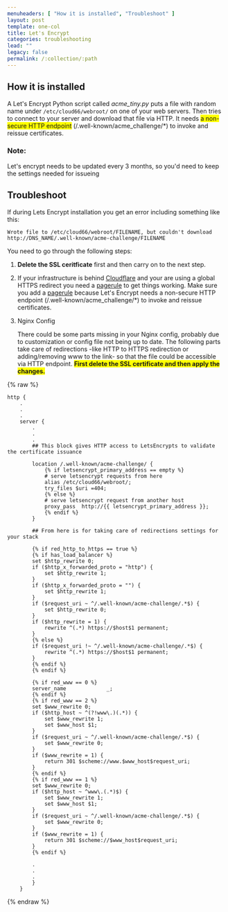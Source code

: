 ```yaml
---
menuheaders: [ "How it is installed", "Troubleshoot" ]
layout: post
template: one-col
title: Let's Encrypt
categories: troubleshooting
lead: ""
legacy: false
permalink: /:collection/:path
---
```






## How it is installed

A Let's Encrypt Python script called _acme_tiny.py_  puts a file with random name under `/etc/cloud66/webroot/` on one of your web servers. Then tries to connect to your server and download that file via HTTP. It needs 
<span style="background-color: #FFFF00">a non-secure HTTP endpoint</span> (/.well-known/acme_challenge/*) to invoke and reissue certificates.








### Note:

Let's encrypt needs to be updated every 3 months, so you'd need to keep the settings needed for issueing








## Troubleshoot

If during Lets Encrypt installation you get an error including something like this:





```
Wrote file to /etc/cloud66/webroot/FILENAME, but couldn't download http://DNS_NAME/.well-known/acme-challenge/FILENAME 
```





You need to go through the following steps:
1.  **Delete the SSL ceritficate** first and then carry on to the next step.
2.  If your infrastructure is behind [Cloudflare](https://www.cloudflare.com) and your are using a global HTTPS redirect you need a [pagerule](https://support.cloudflare.com/hc/en-us/articles/200168306-Is-there-a-tutorial-for-Page-Rules-) to get things working. Make sure you add a [pagerule](https://support.cloudflare.com/hc/en-us/articles/200168306-Is-there-a-tutorial-for-Page-Rules-) because Let's Encrypt needs a non-secure HTTP endpoint (/.well-known/acme_challenge/*) to invoke and reissue certificates.
3.  Nginx Config
    
    There could be some parts missing in your Nginx config, probably due to customization or config file not being up to date. The following parts take care of redirections -like HTTP to HTTPS redirection or adding/removing www to the link- so that the file could be accessible via HTTP endpoint. 
<span style="background-color: #FFFF00"><b> First delete the SSL certificate and then apply the changes.</b></span>
    


{% raw %}
```
http {
    .
    .
    .
    server {
        .
        .
        .
        ## This block gives HTTP access to LetsEncrypts to validate the certificate issuance

        location /.well-known/acme-challenge/ {
            {% if letsencrypt_primary_address == empty %}
            # serve letsencrypt requests from here
            alias /etc/cloud66/webroot/;
            try_files $uri =404;
            {% else %}
            # serve letsencrypt request from another host
            proxy_pass  http://{{ letsencrypt_primary_address }};
            {% endif %}
        }

        ## From here is for taking care of redirections settings for your stack
        
        {% if red_http_to_https == true %}
        {% if has_load_balancer %}
        set $http_rewrite 0;
        if ($http_x_forwarded_proto = "http") {
            set $http_rewrite 1;
        }
        if ($http_x_forwarded_proto = "") {
            set $http_rewrite 1;
        }
        if ($request_uri ~ ^/.well-known/acme-challenge/.*$) {
            set $http_rewrite 0;
        }
        if ($http_rewrite = 1) {
            rewrite ^(.*) https://$host$1 permanent;
        }
        {% else %}
        if ($request_uri !~ ^/.well-known/acme-challenge/.*$) {
            rewrite ^(.*) https://$host$1 permanent;
        }
        {% endif %}
        {% endif %}

        {% if red_www == 0 %}
        server_name             _;
        {% endif %}
        {% if red_www == 2 %}
        set $www_rewrite 0;
        if ($http_host ~ ^(?!www\.)(.*)) {
            set $www_rewrite 1;
            set $www_host $1;
        }
        if ($request_uri ~ ^/.well-known/acme-challenge/.*$) {
            set $www_rewrite 0;
        }
        if ($www_rewrite = 1) {
            return 301 $scheme://www.$www_host$request_uri;
        }
        {% endif %}
        {% if red_www == 1 %}
        set $www_rewrite 0;
        if ($http_host ~ ^www\.(.*)$) {
            set $www_rewrite 1;
            set $www_host $1;
        }
        if ($request_uri ~ ^/.well-known/acme-challenge/.*$) {
            set $www_rewrite 0;
        }
        if ($www_rewrite = 1) {
            return 301 $scheme://$www_host$request_uri;
        }
        {% endif %}

        .
        .
        .
        }
    }
```
{% endraw %}
    
